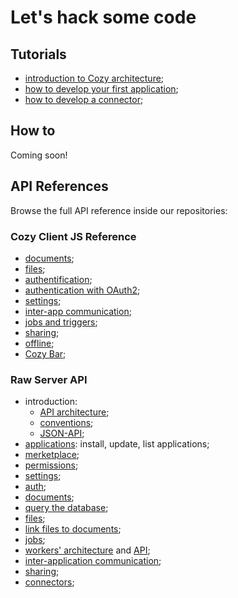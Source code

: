 # Let's hack some code

## Tutorials

 - [introduction to Cozy architecture](/dev/intro.md);
 - [how to develop your first application](/dev/app.md);
 - [how to develop a connector](/dev/konnector.md);


## How to

Coming soon!

## API References

Browse the full API reference inside our repositories:

### Cozy Client JS Reference

 - [documents](https://github.com/cozy/cozy-client-js/blob/master/docs/data-api.md);
 - [files](https://github.com/cozy/cozy-client-js/blob/master/docs/files-api.md);
 - [authentification](https://github.com/cozy/cozy-client-js/blob/master/docs/auth-api.md);
 - [authentication with OAuth2](https://github.com/cozy/cozy-client-js/blob/master/docs/oauth.md);
 - [settings](https://github.com/cozy/cozy-client-js/blob/master/docs/settings-api.md);
 - [inter-app communication](https://github.com/cozy/cozy-client-js/blob/master/docs/intents-api.md);
 - [jobs and triggers](https://github.com/cozy/cozy-client-js/blob/master/docs/jobs-api.md);
 - [sharing](https://github.com/cozy/cozy-client-js/blob/master/docs/sharing-api.md);
 - [offline](https://github.com/cozy/cozy-client-js/blob/master/docs/oauth.md);
 - [Cozy Bar](https://github.com/cozy/cozy-bar);

### Raw Server API

 - introduction:
   - [API architecture](https://github.com/cozy/cozy-stack/blob/master/docs/architecture.md#services);
   - [conventions](https://github.com/cozy/cozy-stack/blob/master/docs/architecture.md#rest-api);
   - [JSON-API](https://github.com/cozy/cozy-stack/blob/master/docs/jsonapi.md);
 - [applications](https://github.com/cozy/cozy-stack/blob/master/docs/apps.md#get-appsmanifests): install, update, list applications;
 - [merketplace](https://github.com/cozy/cozy-stack/blob/master/docs/apps.md#manage-the-marketplace);
 - [permissions](https://github.com/cozy/cozy-stack/blob/master/docs/permissions.md);
 - [settings](https://github.com/cozy/cozy-stack/blob/master/docs/settings.md);
 - [auth](https://github.com/cozy/cozy-stack/blob/master/docs/auth.md#the-cozy-stack-as-an-authorization-server);
 - [documents](https://github.com/cozy/cozy-stack/blob/master/docs/data-system.md);
 - [query the database](https://github.com/cozy/cozy-stack/blob/master/docs/mango.md);
 - [files](https://github.com/cozy/cozy-stack/blob/master/docs/data-system.md);
 - [link files to documents](https://github.com/cozy/cozy-stack/blob/master/docs/references-docs-in-vfs.md#routes);
 - [jobs](https://github.com/cozy/cozy-stack/blob/master/docs/jobs.md);
 - [workers' architecture](https://github.com/cozy/cozy-stack/blob/master/docs/architecture.md#workers) and [API](https://github.com/cozy/cozy-stack/blob/master/docs/workers.md);
 - [inter-application communication](https://github.com/cozy/cozy-stack/blob/master/docs/intents.md#routes);
 - [sharing](https://github.com/cozy/cozy-stack/blob/master/docs/sharing.md#routes);
 - [connectors](https://github.com/cozy/cozy-stack/blob/master/docs/konnectors.md);

